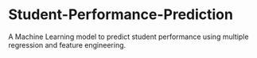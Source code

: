 # Student-Performance-Prediction
A Machine Learning model to predict student performance using multiple regression and feature engineering.
